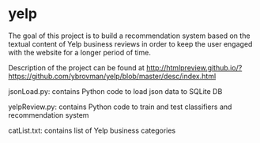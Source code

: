 yelp
====
The goal of this project is to build a recommendation system based on the textual content of Yelp business reviews in order to keep the user engaged with the website for a longer period of time.

Description of the project can be found at http://htmlpreview.github.io/?https://github.com/ybrovman/yelp/blob/master/desc/index.html

jsonLoad.py: contains Python code to load json data to SQLite DB

yelpReview.py: contains Python code to train and test classifiers and recommendation system

catList.txt: contains list of Yelp business categories